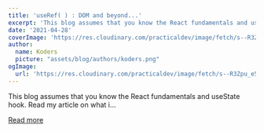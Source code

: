 ```yaml
---
title: 'useRef( ) : DOM and beyond...'
excerpt: 'This blog assumes that you know the React fundamentals and useState hook.   Read my article on what i...'
date: '2021-04-28'
coverImage: 'https://res.cloudinary.com/practicaldev/image/fetch/s--R3Zpu_e5--/c_imagga_scale,f_auto,fl_progressive,h_420,q_auto,w_1000/https://dev-to-uploads.s3.amazonaws.com/uploads/articles/7falkkxbyhzuf6qnnz8k.jpg'
author:
  name: Koders
  picture: "assets/blog/authors/koders.png"
ogImage:
  url: 'https://res.cloudinary.com/practicaldev/image/fetch/s--R3Zpu_e5--/c_imagga_scale,f_auto,fl_progressive,h_420,q_auto,w_1000/https://dev-to-uploads.s3.amazonaws.com/uploads/articles/7falkkxbyhzuf6qnnz8k.jpg'
---
```


This blog assumes that you know the React fundamentals and useState hook.   Read my article on what i...

[Read more](https://dev.to/shubham_sns/useref-dom-and-beyond-1mla)
